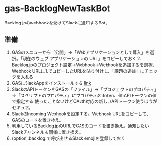 # gas-BacklogNewTaskBot

Backlog.jpのwebhookを受けてSlackに通知するBot。

## 準備

1. GASのメニューから「公開」→「Webアプリケーションとして導入」を選択。「現在のウェブ アプリケーションの URL」をコピーしておく
2.　Backlog.jpのプロジェクト設定→Webhook→Webhookを追加するを選択、Webhook URLに1.でコピーしたURLを貼り付けし、「課題の追加」にチェックを入れる
3. GASにSlackAppをインストールする [link](https://qiita.com/soundTricker/items/43267609a870fc9c7453)
4. SlackのAPIトークンをGASの「ファイル」→「プロジェクトのプロパティ」→「スクリプトのプロパティ」にプロパティ名:token、値:APIトークンの値で指定する
使ったことないけどOAuth対応の新しいAPIトークン使うほうがセキュア。
5. SlackのIncoming Webhookを設定する。Webhook URLをコピーして、GASのコードを置き換え。
6. 利用しているBacklog.jpのURLでGASのコードを置き換え。通知したいSlackチャンネルも同様に置き換え。
7. (option):backlog:で呼び出せるSlack emojiを登録しておく
